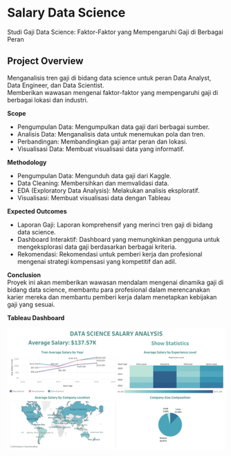# Salary Data Science

Studi Gaji Data Science: Faktor-Faktor yang Mempengaruhi Gaji di Berbagai Peran


## Project Overview

Menganalisis tren gaji di bidang data science untuk peran Data Analyst, Data Engineer, dan Data Scientist.<br> Memberikan wawasan mengenai faktor-faktor yang mempengaruhi gaji di berbagai lokasi dan industri.

**Scope**
- Pengumpulan Data: Mengumpulkan data gaji dari berbagai sumber.
- Analisis Data: Menganalisis data untuk menemukan pola dan tren.
- Perbandingan: Membandingkan gaji antar peran dan lokasi.
- Visualisasi Data: Membuat visualisasi data yang informatif.

**Methodology**
- Pengumpulan Data: Mengunduh data gaji dari Kaggle.
- Data Cleaning: Membersihkan dan memvalidasi data.
- EDA (Exploratory Data Analysis): Melakukan analisis eksploratif.
- Visualisasi: Membuat visualisasi data dengan Tableau

**Expected Outcomes**
- Laporan Gaji: Laporan komprehensif yang merinci tren gaji di bidang data science.
- Dashboard Interaktif: Dashboard yang memungkinkan pengguna untuk mengeksplorasi data gaji berdasarkan berbagai kriteria.
- Rekomendasi: Rekomendasi untuk pemberi kerja dan profesional mengenai strategi kompensasi yang kompetitif dan adil.

**Conclusion**<br>
Proyek ini akan memberikan wawasan mendalam mengenai dinamika gaji di bidang data science, membantu para profesional dalam merencanakan karier mereka dan membantu pemberi kerja dalam menetapkan kebijakan gaji yang sesuai.

**Tableau Dashboard**

![tableau](tableaudashboard.png)
